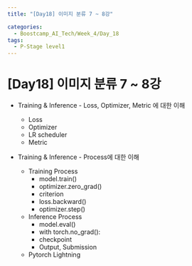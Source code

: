 ```yaml
---
title: "[Day18] 이미지 분류 7 ~ 8강"

categories:
  - Boostcamp_AI_Tech/Week_4/Day_18
tags:
  - P-Stage level1
---
```


# [Day18] 이미지 분류 7 ~ 8강

* Training & Inference - Loss, Optimizer, Metric 에 대한 이해
  * Loss
  * Optimizer
  * LR scheduler
  * Metric
  
* Training & Inference - Process에 대한 이해
  * Training Process
    * model.train()
    * optimizer.zero_grad()
    * criterion
    * loss.backward()
    * optimizer.step()
  * Inference Process
    * model.eval()
    * with torch.no_grad():
    * checkpoint
    * Output, Submission
  * Pytorch Lightning
    




